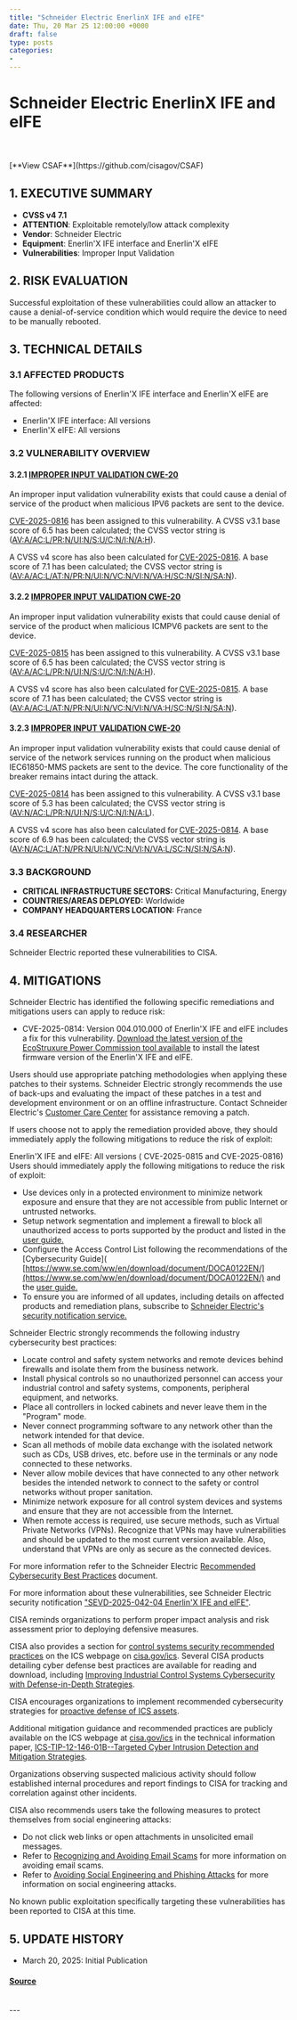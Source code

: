 ```yaml
---
title: "Schneider Electric EnerlinX IFE and eIFE"
date: Thu, 20 Mar 25 12:00:00 +0000
draft: false
type: posts
categories: 
- 
---
```

# Schneider Electric EnerlinX IFE and eIFE

<br/>

<br/>
[**View CSAF**](https://github.com/cisagov/CSAF)

1\. EXECUTIVE SUMMARY
---------------------

-   **CVSS v4 7.1**
-   **ATTENTION**: Exploitable remotely/low attack complexity
-   **Vendor**: Schneider Electric
-   **Equipment**: Enerlin'X IFE interface and Enerlin'X eIFE
-   **Vulnerabilities**: Improper Input Validation

2\. RISK EVALUATION
-------------------

Successful exploitation of these vulnerabilities could allow an attacker to cause a denial-of-service condition which would require the device to need to be manually rebooted.

3\. TECHNICAL DETAILS
---------------------

### 3.1 AFFECTED PRODUCTS

The following versions of Enerlin'X IFE interface and Enerlin'X eIFE are affected:

-   Enerlin'X IFE interface: All versions
-   Enerlin'X eIFE: All versions

### 3.2 VULNERABILITY OVERVIEW

#### **3.2.1** [**IMPROPER INPUT VALIDATION CWE-20**](https://cwe.mitre.org/data/definitions/20.html)

An improper input validation vulnerability exists that could cause a denial of service of the product when malicious IPV6 packets are sent to the device.

[CVE-2025-0816](https://www.cve.org/CVERecord?id=CVE-2025-0816) has been assigned to this vulnerability. A CVSS v3.1 base score of 6.5 has been calculated; the CVSS vector string is ([AV:A/AC:L/PR:N/UI:N/S:U/C:N/I:N/A:H](https://www.first.org/cvss/calculator/3.1#CVSS:3.1/AV:A/AC:L/PR:N/UI:N/S:U/C:N/I:N/A:H)).

A CVSS v4 score has also been calculated for [CVE-2025-0816](https://www.cve.org/CVERecord?id=CVE-2025-0816). A base score of 7.1 has been calculated; the CVSS vector string is ([AV:A/AC:L/AT:N/PR:N/UI:N/VC:N/VI:N/VA:H/SC:N/SI:N/SA:N](https://www.first.org/cvss/calculator/4.0#CVSS:4.0/AV:A/AC:L/AT:N/PR:N/UI:N/VC:N/VI:N/VA:H/SC:N/SI:N/SA:N)).

#### **3.2.2** [**IMPROPER INPUT VALIDATION CWE-20**](https://cwe.mitre.org/data/definitions/20.html)

An improper input validation vulnerability exists that could cause denial of service of the product when malicious ICMPV6 packets are sent to the device.

[CVE-2025-0815](https://www.cve.org/CVERecord?id=CVE-2025-0815) has been assigned to this vulnerability. A CVSS v3.1 base score of 6.5 has been calculated; the CVSS vector string is ([AV:A/AC:L/PR:N/UI:N/S:U/C:N/I:N/A:H](https://www.first.org/cvss/calculator/3.1#CVSS:3.1/AV:A/AC:L/PR:N/UI:N/S:U/C:N/I:N/A:H)).

A CVSS v4 score has also been calculated for [CVE-2025-0815](https://www.cve.org/CVERecord?id=CVE-2025-0815). A base score of 7.1 has been calculated; the CVSS vector string is ([AV:A/AC:L/AT:N/PR:N/UI:N/VC:N/VI:N/VA:H/SC:N/SI:N/SA:N](https://www.first.org/cvss/calculator/4.0#CVSS:4.0/AV:A/AC:L/AT:N/PR:N/UI:N/VC:N/VI:N/VA:H/SC:N/SI:N/SA:N)).

#### **3.2.3** [**IMPROPER INPUT VALIDATION CWE-20**](https://cwe.mitre.org/data/definitions/20.html)

An improper input validation vulnerability exists that could cause denial of service of the network services running on the product when malicious IEC61850-MMS packets are sent to the device. The core functionality of the breaker remains intact during the attack.

[CVE-2025-0814](https://www.cve.org/CVERecord?id=CVE-2025-0814) has been assigned to this vulnerability. A CVSS v3.1 base score of 5.3 has been calculated; the CVSS vector string is ([AV:N/AC:L/PR:N/UI:N/S:U/C:N/I:N/A:L](https://www.first.org/cvss/calculator/3.1#CVSS:3.1/AV:N/AC:L/PR:N/UI:N/S:U/C:N/I:N/A:L)).

A CVSS v4 score has also been calculated for [CVE-2025-0814](https://www.cve.org/CVERecord?id=CVE-2025-0814). A base score of 6.9 has been calculated; the CVSS vector string is ([AV:N/AC:L/AT:N/PR:N/UI:N/VC:N/VI:N/VA:L/SC:N/SI:N/SA:N](https://www.first.org/cvss/calculator/4.0#CVSS:4.0/AV:N/AC:L/AT:N/PR:N/UI:N/VC:N/VI:N/VA:L/SC:N/SI:N/SA:N)).

### 3.3 BACKGROUND

-   **CRITICAL INFRASTRUCTURE SECTORS:** Critical Manufacturing, Energy
-   **COUNTRIES/AREAS DEPLOYED:** Worldwide
-   **COMPANY HEADQUARTERS LOCATION:** France

### 3.4 RESEARCHER

Schneider Electric reported these vulnerabilities to CISA.

4\. MITIGATIONS
---------------

Schneider Electric has identified the following specific remediations and mitigations users can apply to reduce risk:

-   CVE-2025-0814: Version 004.010.000 of Enerlin'X IFE and eIFE includes a fix for this vulnerability. [Download the latest version of the EcoStruxure Power Commission tool available](https://www.se.com/ww/en/product-country-selector/?pageType=product-range&sourceId=62980#overview) to install the latest firmware version of the Enerlin'X IFE and eIFE.

Users should use appropriate patching methodologies when applying these patches to their systems. Schneider Electric strongly recommends the use of back-ups and evaluating the impact of these patches in a test and development environment or on an offline infrastructure. Contact Schneider Electric's [Customer Care Center](https://www.se.com/us/en/work/support/) for assistance removing a patch.

If users choose not to apply the remediation provided above, they should immediately apply the following mitigations to reduce the risk of exploit:

Enerlin'X IFE and eIFE: All versions ( CVE-2025-0815 and CVE-2025-0816) Users should immediately apply the following mitigations to reduce the risk of exploit:

-   Use devices only in a protected environment to minimize network exposure and ensure that they are not accessible from public Internet or untrusted networks.
-   Setup network segmentation and implement a firewall to block all unauthorized access to ports supported by the product and listed in the [user guide.](https://www.se.com/ww/en/download/document/DOCA0084EN/)
-   Configure the Access Control List following the recommendations of the \[Cybersecurity Guide\](  
    [https://www.se.com/ww/en/download/document/DOCA0122EN/](https://www.se.com/ww/en/download/document/DOCA0122EN/) and the [user guide.](https://www.se.com/ww/en/download/document/DOCA0084EN/)
-   To ensure you are informed of all updates, including details on affected products and remediation plans, subscribe to [Schneider Electric's security notification service.](https://www.se.com/en/work/support/cybersecurity/security-notifications.jsp)

Schneider Electric strongly recommends the following industry cybersecurity best practices:

-   Locate control and safety system networks and remote devices behind firewalls and isolate them from the business network.
-   Install physical controls so no unauthorized personnel can access your industrial control and safety systems, components, peripheral equipment, and networks.
-   Place all controllers in locked cabinets and never leave them in the "Program" mode.
-   Never connect programming software to any network other than the network intended for that device.
-   Scan all methods of mobile data exchange with the isolated network such as CDs, USB drives, etc. before use in the terminals or any node connected to these networks.
-   Never allow mobile devices that have connected to any other network besides the intended network to connect to the safety or control networks without proper sanitation.
-   Minimize network exposure for all control system devices and systems and ensure that they are not accessible from the Internet.
-   When remote access is required, use secure methods, such as Virtual Private Networks (VPNs). Recognize that VPNs may have vulnerabilities and should be updated to the most current version available. Also, understand that VPNs are only as secure as the connected devices.

For more information refer to the Schneider Electric [Recommended Cybersecurity Best Practices](https://www.se.com/us/en/download/document/7EN52-0390/) document.

For more information about these vulnerabilities, see Schneider Electric security notification ["SEVD-2025-042-04 Enerlin'X IFE and eIFE"](https://download.schneider-electric.com/files?p_Doc_Ref=SEVD-2025-042-04&p_enDocType=Security+and+Safety+Notice&p_File_Name=SEVD-2025-042-04.pdf).

CISA reminds organizations to perform proper impact analysis and risk assessment prior to deploying defensive measures.

CISA also provides a section for [control systems security recommended practices](https://www.cisa.gov/resources-tools/resources/ics-recommended-practices) on the ICS webpage on [cisa.gov/ics](https://www.cisa.gov/topics/industrial-control-systems). Several CISA products detailing cyber defense best practices are available for reading and download, including [Improving Industrial Control Systems Cybersecurity with Defense-in-Depth Strategies](https://us-cert.cisa.gov/sites/default/files/recommended_practices/NCCIC_ICS-CERT_Defense_in_Depth_2016_S508C.pdf).

CISA encourages organizations to implement recommended cybersecurity strategies for [proactive defense of ICS assets](https://www.cisa.gov/sites/default/files/publications/Cybersecurity_Best_Practices_for_Industrial_Control_Systems.pdf).

Additional mitigation guidance and recommended practices are publicly available on the ICS webpage at [cisa.gov/ics](https://www.cisa.gov/topics/industrial-control-systems) in the technical information paper, [ICS-TIP-12-146-01B--Targeted Cyber Intrusion Detection and Mitigation Strategies](https://www.cisa.gov/uscert/ics/tips/ICS-TIP-12-146-01B).

Organizations observing suspected malicious activity should follow established internal procedures and report findings to CISA for tracking and correlation against other incidents.

CISA also recommends users take the following measures to protect themselves from social engineering attacks:

-   Do not click web links or open attachments in unsolicited email messages.
-   Refer to [Recognizing and Avoiding Email Scams](https://www.cisa.gov/uscert/sites/default/files/publications/emailscams0905.pdf) for more information on avoiding email scams.
-   Refer to [Avoiding Social Engineering and Phishing Attacks](https://www.cisa.gov/uscert/ncas/tips/ST04-014) for more information on social engineering attacks.

No known public exploitation specifically targeting these vulnerabilities has been reported to CISA at this time.

5\. UPDATE HISTORY
------------------

-   March 20, 2025: Initial Publication

#### [Source](https://www.cisa.gov/news-events/ics-advisories/icsa-25-079-02)

<br/>
---
